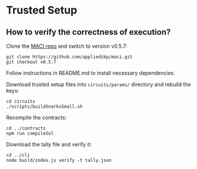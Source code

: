 # Trusted Setup

## How to verify the correctness of execution?

Clone the [MACI repo](https://github.com/appliedzkp/maci/) and switch to version v0.5.7:

```
git clone https://github.com/appliedzkp/maci.git
git checkout v0.5.7
```

Follow instructions in README.md to install necessary dependencies.

Download trusted setup files into `circuits/params/` directory and rebuild the keys:

```
cd circuits
./scripts/buildSnarksSmall.sh
```

Recompile the contracts:

```
cd ../contracts
npm run compileSol
```

Download the tally file and verify it:

```
cd ../cli
node build/index.js verify -t tally.json
```


